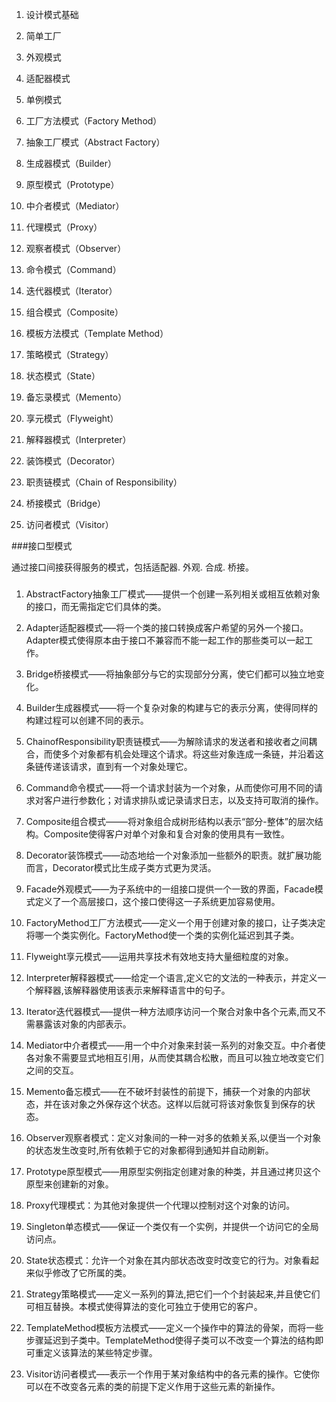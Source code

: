 1. 设计模式基础

2. 简单工厂

3. 外观模式

4. 适配器模式

5. 单例模式

6. 工厂方法模式（Factory Method）

7. 抽象工厂模式（Abstract Factory）

8. 生成器模式（Builder）

9. 原型模式（Prototype）

10. 中介者模式（Mediator）

11. 代理模式（Proxy）

12. 观察者模式（Observer）

13. 命令模式（Command）

14. 迭代器模式（Iterator）

15. 组合模式（Composite）

16. 模板方法模式（Template Method）

17. 策略模式（Strategy）

18. 状态模式（State）

19. 备忘录模式（Memento）

20. 享元模式（Flyweight）

21. 解释器模式（Interpreter）

22. 装饰模式（Decorator）

23. 职责链模式（Chain of Responsibility）

24. 桥接模式（Bridge）

25. 访问者模式（Visitor）




###接口型模式

通过接口间接获得服务的模式，包括适配器. 外观. 合成. 桥接。

### 


1. AbstractFactory抽象工厂模式——提供一个创建一系列相关或相互依赖对象的接口，而无需指定它们具体的类。

2. Adapter适配器模式—–将一个类的接口转换成客户希望的另外一个接口。Adapter模式使得原本由于接口不兼容而不能一起工作的那些类可以一起工作。

3. Bridge桥接模式——将抽象部分与它的实现部分分离，使它们都可以独立地变化。
4. Builder生成器模式——将一个复杂对象的构建与它的表示分离，使得同样的构建过程可以创建不同的表示。

5. ChainofResponsibility职责链模式——为解除请求的发送者和接收者之间耦合，而使多个对象都有机会处理这个请求。将这些对象连成一条链，并沿着这条链传递该请求，直到有一个对象处理它。
6. Command命令模式——将一个请求封装为一个对象，从而使你可用不同的请求对客户进行参数化；对请求排队或记录请求日志，以及支持可取消的操作。

7. Composite组合模式——–将对象组合成树形结构以表示“部分-整体”的层次结构。Composite使得客户对单个对象和复合对象的使用具有一致性。

8. Decorator装饰模式——动态地给一个对象添加一些额外的职责。就扩展功能而言，Decorator模式比生成子类方式更为灵活。

9. Facade外观模式——为子系统中的一组接口提供一个一致的界面，Facade模式定义了一个高层接口，这个接口使得这一子系统更加容易使用。

10. FactoryMethod工厂方法模式——定义一个用于创建对象的接口，让子类决定将哪一个类实例化。FactoryMethod使一个类的实例化延迟到其子类。

11. Flyweight享元模式——运用共享技术有效地支持大量细粒度的对象。

12. Interpreter解释器模式——给定一个语言,定义它的文法的一种表示，并定义一个解释器,该解释器使用该表示来解释语言中的句子。

13. Iterator迭代器模式—–提供一种方法顺序访问一个聚合对象中各个元素,而又不需暴露该对象的内部表示。

14. Mediator中介者模式——用一个中介对象来封装一系列的对象交互。中介者使各对象不需要显式地相互引用，从而使其耦合松散，而且可以独立地改变它们之间的交互。

15. Memento备忘模式——在不破坏封装性的前提下，捕获一个对象的内部状态，并在该对象之外保存这个状态。这样以后就可将该对象恢复到保存的状态。

16. Observer观察者模式：定义对象间的一种一对多的依赖关系,以便当一个对象的状态发生改变时,所有依赖于它的对象都得到通知并自动刷新。

17. Prototype原型模式——用原型实例指定创建对象的种类，并且通过拷贝这个原型来创建新的对象。

18. Proxy代理模式：为其他对象提供一个代理以控制对这个对象的访问。

19. Singleton单态模式——保证一个类仅有一个实例，并提供一个访问它的全局访问点。

20. State状态模式：允许一个对象在其内部状态改变时改变它的行为。对象看起来似乎修改了它所属的类。

21. Strategy策略模式——定义一系列的算法,把它们一个个封装起来,并且使它们可相互替换。本模式使得算法的变化可独立于使用它的客户。

22. TemplateMethod模板方法模式——定义一个操作中的算法的骨架，而将一些步骤延迟到子类中。TemplateMethod使得子类可以不改变一个算法的结构即可重定义该算法的某些特定步骤。

23. Visitor访问者模式—–表示一个作用于某对象结构中的各元素的操作。它使你可以在不改变各元素的类的前提下定义作用于这些元素的新操作。




